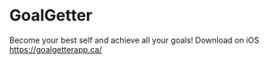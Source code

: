 # GoalGetter
Become your best self and achieve all your goals!
Download on iOS
https://goalgetterapp.ca/
